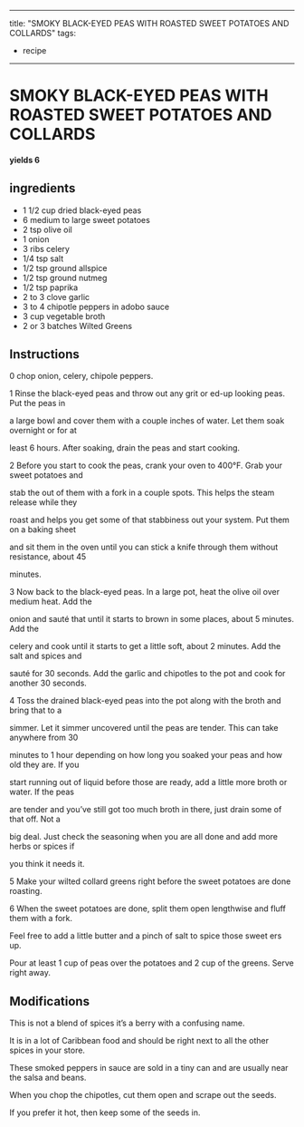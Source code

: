 
---
title: "SMOKY BLACK-EYED PEAS WITH ROASTED SWEET POTATOES AND COLLARDS"
tags:
  - recipe
---
# SMOKY BLACK-EYED PEAS WITH ROASTED SWEET POTATOES AND COLLARDS



#### yields  6


## ingredients
* 1 1/2 cup dried black-eyed peas 
* 6 medium to large sweet potatoes 
* 2 tsp olive oil 
* 1 onion 
* 3 ribs celery 
* 1/4 tsp salt 
* 1/2 tsp ground allspice 
* 1/2 tsp ground nutmeg 
* 1/2 tsp paprika 
* 2 to 3 clove garlic 
* 3 to 4 chipotle peppers in adobo sauce 
* 3 cup vegetable broth 
* 2 or 3 batches Wilted Greens 



## Instructions
0 chop onion, celery, chipole peppers.

1 Rinse the black-eyed peas and throw out any grit or  ed-up looking peas. Put the peas in

a large bowl and cover them with a couple inches of water. Let them soak overnight or for at

least 6 hours. After soaking, drain the peas and start  cooking.

2 Before you start to cook the peas, crank your oven to 400°F. Grab your sweet potatoes and

stab the   out of them with a fork in a couple spots. This helps the steam release while they

roast and helps you get some of that stabbiness out your system. Put them on a baking sheet

and sit them in the oven until you can stick a knife through them without resistance, about 45

minutes.

3 Now back to the black-eyed peas. In a large pot, heat the olive oil over medium heat. Add the

onion and sauté that    until it starts to brown in some places, about 5 minutes. Add the

celery and cook until it starts to get a little soft, about 2 minutes. Add the salt and spices and

sauté for 30 seconds. Add the garlic and chipotles to the pot and cook for another 30 seconds.

4 Toss the drained black-eyed peas into the pot along with the broth and bring that    to a

simmer. Let it simmer uncovered until the peas are tender. This can take anywhere from 30

minutes to 1 hour depending on how long you soaked your peas and how old they are. If you

start running out of liquid before those are ready, add a little more broth or water. If the peas

are tender and you’ve still got too much broth in there, just drain some of that    off. Not a

big  deal. Just check the seasoning when you are all done and add more herbs or spices if

you think it needs it.

5 Make your wilted collard greens right before the sweet potatoes are done roasting.

6 When the sweet potatoes are done, split them open lengthwise and fluff them with a fork.

Feel free to add a little butter and a pinch of salt to spice those sweet  ers up.

Pour at least 1 cup of peas over the potatoes and 2 cup of the greens. Serve right away.



## Modifications

This is not a blend of spices
it’s a berry with a confusing name. 

It is in a lot of Caribbean food and should be right next to all the other spices in your store.

These smoked peppers in sauce are sold in a tiny can and are usually near the salsa and beans. 

When you chop the chipotles, 
cut them open and scrape out the seeds. 

If you prefer it hot, then keep some of the seeds in. 





